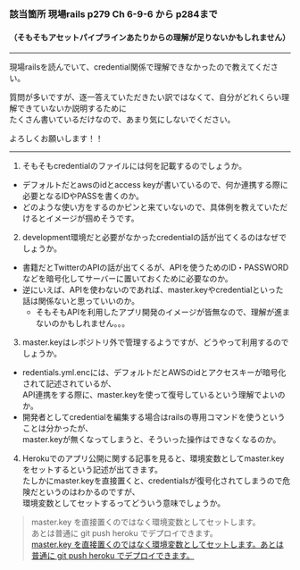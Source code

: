 ### 該当箇所 現場rails p279 Ch 6-9-6 から p284まで  
#### （そもそもアセットパイプラインあたりからの理解が足りないかもしれません）
---

現場railsを読んでいて、credential関係で理解できなかったので教えてください。  

質問が多いですが、逐一答えていただきたい訳ではなくて、自分がどれくらい理解できていないか説明するために  
たくさん書いているだけなので、あまり気にしないでください。  

よろしくお願いします！！  

---

1. そもそもcredentialのファイルには何を記載するのでしょうか。  
  - デフォルトだとawsのidとaccess keyが書いているので、何か連携する際に必要となるIDやPASSを書くのか。
  - どのような使い方をするのかピンと来ていないので、具体例を教えていただけるとイメージが掴めそうです。  

2. development環境だと必要がなかったcredentialの話が出てくるのはなぜでしょうか。  
  - 書籍だとTwitterのAPIの話が出てくるが、APIを使うためのID・PASSWORDなどを暗号化してサーバーに置いておくために必要なのか。
  - 逆にいえば、APIを使わないのであれば、master.keyやcredentialといった話は関係ないと思っていいのか。
    - そもそもAPIを利用したアプリ開発のイメージが皆無なので、理解が進まないのかもしれません。。。

3. master.keyはレポジトリ外で管理するようですが、どうやって利用するのでしょうか。
  - redentials.yml.encには、デフォルトだとAWSのidとアクセスキーが暗号化されて記述されているが、  
  API連携をする際に、master.keyを使って復号しているという理解でよいのか。
  - 開発者としてcredentialを編集する場合はrailsの専用コマンドを使うということは分かったが、  
  master.keyが無くなってしまうと、そういった操作はできなくなるのか。  

4. Herokuでのアプリ公開に関する記事を見ると、環境変数としてmaster.keyをセットするという記述が出てきます。  
たしかにmaster.keyを直接置くと、credentialsが復号化されてしまうので危険だというのはわかるのですが、  
環境変数としてセットするってどういう意味でしょうか。  

> master.key を直接置くのではなく環境変数としてセットします。  
> あとは普通に git push heroku でデプロイできます。  
> [master\.key を直接置くのではなく環境変数としてセットします。あとは普通に git push heroku でデプロイできます。](https://qiita.com/d-mato/items/aab2b6b2f587a8582631)  

